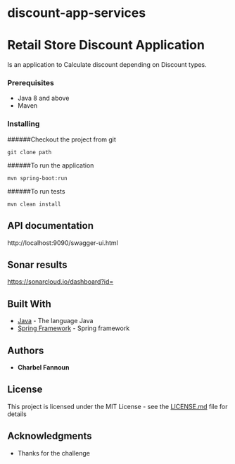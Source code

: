 # discount-app-services

# Retail Store Discount Application

Is an application to Calculate discount depending on Discount types.

### Prerequisites

- Java 8 and above
- Maven

### Installing

######Checkout the project from git

```
git clone path
```

######To run the application
```
mvn spring-boot:run
```

######To run tests

```
mvn clean install
```



## API documentation
http://localhost:9090/swagger-ui.html


## Sonar results
https://sonarcloud.io/dashboard?id=

## Built With

* [Java](https://spring.io/) - The language Java
* [Spring Framework](https://spring.io/) - Spring framework

## Authors

* **Charbel Fannoun**

## License

This project is licensed under the MIT License - see the [LICENSE.md](LICENSE.md) file for details

## Acknowledgments

* Thanks for the challenge




